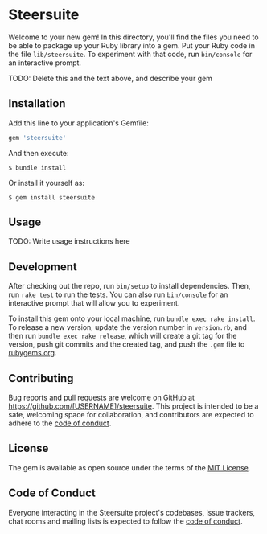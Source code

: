 # Steersuite

Welcome to your new gem! In this directory, you'll find the files you need to be able to package up your Ruby library into a gem. Put your Ruby code in the file `lib/steersuite`. To experiment with that code, run `bin/console` for an interactive prompt.

TODO: Delete this and the text above, and describe your gem

## Installation

Add this line to your application's Gemfile:

```ruby
gem 'steersuite'
```

And then execute:

    $ bundle install

Or install it yourself as:

    $ gem install steersuite

## Usage

TODO: Write usage instructions here

## Development

After checking out the repo, run `bin/setup` to install dependencies. Then, run `rake test` to run the tests. You can also run `bin/console` for an interactive prompt that will allow you to experiment.

To install this gem onto your local machine, run `bundle exec rake install`. To release a new version, update the version number in `version.rb`, and then run `bundle exec rake release`, which will create a git tag for the version, push git commits and the created tag, and push the `.gem` file to [rubygems.org](https://rubygems.org).

## Contributing

Bug reports and pull requests are welcome on GitHub at https://github.com/[USERNAME]/steersuite. This project is intended to be a safe, welcoming space for collaboration, and contributors are expected to adhere to the [code of conduct](https://github.com/[USERNAME]/steersuite/blob/master/CODE_OF_CONDUCT.md).

## License

The gem is available as open source under the terms of the [MIT License](https://opensource.org/licenses/MIT).

## Code of Conduct

Everyone interacting in the Steersuite project's codebases, issue trackers, chat rooms and mailing lists is expected to follow the [code of conduct](https://github.com/[USERNAME]/steersuite/blob/master/CODE_OF_CONDUCT.md).
